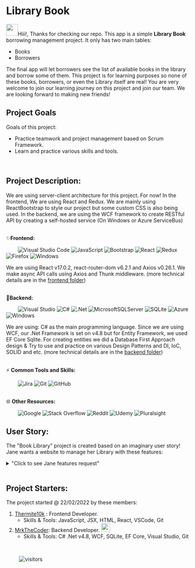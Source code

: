 # Library Book
<img src="https://camo.githubusercontent.com/e8e7b06ecf583bc040eb60e44eb5b8e0ecc5421320a92929ce21522dbc34c891/68747470733a2f2f6d656469612e67697068792e636f6d2f6d656469612f6876524a434c467a6361737252346961377a2f67697068792e676966" width="32" height="32">Hiii!, Thanks for checking our repo. This app is a simple **Library Book** borrowing management project. It only has two main tables:
 - Books
 - Borrowers

The final app will let borrowers see the list of available books in the library and borrow some of them. This project is for learning purposes so none of these books, borrowers, or even the Library itself are real! You are very welcome to join our learning journey on this project and join our team. We are looking forward to making new friends!
<br />

## Project Goals
Goals of this project:
 - Practice teamwork and project management based on Scrum Framework.
 - Learn and practice various skills and tools.
<br />

## Project Description:
We are using server-client architecture for this project. For now! In the frontend, We are using React and Redux.  We are mainly using ReactBootstrap to style our project but some custom CSS is also being used. In the backend, we are using the WCF framework to create RESTful API by creating a self-hosted service (On Windows or Azure ServiceBus)
<br />
<br />

✨**Frontend:**

&nbsp;&nbsp;&nbsp;&nbsp;&nbsp;&nbsp;&nbsp;&nbsp;![Visual Studio Code](https://img.shields.io/badge/Visual%20Studio%20Code-0078d7.svg?style=for-the-badge&logo=visual-studio-code&logoColor=white) ![JavaScript](https://img.shields.io/badge/javascript-%23323330.svg?style=for-the-badge&logo=javascript&logoColor=%23F7DF1E) ![Bootstrap](https://img.shields.io/badge/bootstrap-%23563D7C.svg?style=for-the-badge&logo=bootstrap&logoColor=white) ![React](https://img.shields.io/badge/react-%2320232a.svg?style=for-the-badge&logo=react&logoColor=%2361DAFB) ![Redux](https://img.shields.io/badge/redux-%23593d88.svg?style=for-the-badge&logo=redux&logoColor=white) ![Firefox](https://img.shields.io/badge/Firefox-FF7139?style=for-the-badge&logo=Firefox-Browser&logoColor=white) ![Windows](https://img.shields.io/badge/Windows-0078D6?style=for-the-badge&logo=windows&logoColor=white) 

We are using React v17.0.2, react-router-dom v6.2.1 and Axios v0.26.1. We make async API calls using Axios and Thunk middleware. (more technical details are in the [frontend folder](https://github.com/MrkTheCoder/BookLibrary_WCF_React/tree/master/BookLibrary_Frontend))
<br />
<br />

👻**Backend:**

&nbsp;&nbsp;&nbsp;&nbsp;&nbsp;&nbsp;&nbsp;&nbsp;![Visual Studio](https://img.shields.io/badge/Visual%20Studio-5C2D91.svg?style=for-the-badge&logo=visual-studio&logoColor=white) ![C#](https://img.shields.io/badge/c%23-%23239120.svg?style=for-the-badge&logo=c-sharp&logoColor=white) ![.Net](https://img.shields.io/badge/.NET-5C2D91?style=for-the-badge&logo=.net&logoColor=white) ![MicrosoftSQLServer](https://img.shields.io/badge/Microsoft%20SQL%20Sever-CC2927?style=for-the-badge&logo=microsoft%20sql%20server&logoColor=white) ![SQLite](https://img.shields.io/badge/sqlite-%2307405e.svg?style=for-the-badge&logo=sqlite&logoColor=white) ![Azure](https://img.shields.io/badge/azure-%230072C6.svg?style=for-the-badge&logo=microsoftazure&logoColor=white) ![Windows](https://img.shields.io/badge/Windows-0078D6?style=for-the-badge&logo=windows&logoColor=white) 

We are using: C# as the main programming language. Since we are using WCF, our .Net Framework is set on v4.8 but for Entity Framework, we used EF Core Sqlite. For creating entities we did a Database First Approach design & Try to use and practice on various Design Patterns and DI, IoC, SOLID and etc. (more technical details are in the [backend folder](https://github.com/MrkTheCoder/BookLibrary_WCF_React/tree/master/BookLibrary_Backend)) 
<br />
<br />

⚡ **Common Tools and Skills:**

&nbsp;&nbsp;&nbsp;&nbsp;&nbsp;&nbsp;&nbsp;&nbsp;![Jira](https://img.shields.io/badge/jira-%230A0FFF.svg?style=for-the-badge&logo=jira&logoColor=white) ![Git](https://img.shields.io/badge/git-%23F05033.svg?style=for-the-badge&logo=git&logoColor=white) ![GitHub](https://img.shields.io/badge/github-%23121011.svg?style=for-the-badge&logo=github&logoColor=white)
<br />
<br />

🌐 **Other Resources:**

&nbsp;&nbsp;&nbsp;&nbsp;&nbsp;&nbsp;&nbsp;&nbsp;![Google](https://img.shields.io/badge/google-4285F4?style=for-the-badge&logo=google&logoColor=white) ![Stack Overflow](https://img.shields.io/badge/-Stackoverflow-FE7A16?style=for-the-badge&logo=stack-overflow&logoColor=white) ![Reddit](https://img.shields.io/badge/Reddit-%23FF4500.svg?style=for-the-badge&logo=Reddit&logoColor=white) ![Udemy](https://img.shields.io/badge/Udemy-A435F0?style=for-the-badge&logo=Udemy&logoColor=white) ![Pluralsight](https://img.shields.io/badge/Pluralsight-EE3057?style=for-the-badge&logo=pluralsight&logoColor=white)
<br />

## User Story:
The "Book Library" project is created based on an imaginary user story! Jane wants a website to manage her Library with these features:
<details>
<summary>"Click to see Jane features request"</summary>
 
- Show the list of all library books to site visitors.
- The list of books should have these items in each row:
  - Thumbnail of the book cover at the left and 2 text lines on its right side.
  - Book title in bold font.
  - ISBN code in normal font under it.
  - An icon to indicate if this book is available for borrowing or not.
  - When a user clicks on any book, a new page should open with the big image of the book cover along with other above items and the book description.
- Visitors can search between books based on ISBN/Book titles/Availabilities.
- Visitors can create an account for themselves or sign in.
  - Require user information at the signup process:
    - First/Middle*/Last name.
    - Phone Number.
    - Email address.
  - User after login:
    - Registring a request for borrowing some books and set a date to pick them up. (need approval from the manager)
    - When the user is online, Show a notification about stat changing of her/his borrowing request(s).
    - See the list of previous and currently borrowed books.
    - Notify the user about reaching the due date of the borrowed book(s).
    - Able to set a request to be notified when some books become available for borrowing.
    - It would be nice to send some of these notifications as an email to the user. (and not only show them popup notifications while they are online)
- Manager can have its own account and be abale to:
  - ... (to be continued)
*: optional.
 
</details>

<br />

## Project Starters:

The project started @ 22/02/2022 by these members:
1. [Thermite10k](https://github.com/Thermite10k) : Frontend Developer.
   - Skills & Tools: JavaScript, JSX, HTML, React, VSCode, Git
2. [MrkTheCoder](https://github.com/MrkTheCoder): Backend Developer.  <a href="https://www.linkedin.com/in/mrkthecoder/"><img src="https://raw.githubusercontent.com/peterthehan/peterthehan/master/assets/linkedin.svg" width="24"></a>
   - Skills & Tools: C# .Net v4.8, WCF, SQLite, EF Core, Visual Studio, Git
<br />

 &nbsp;&nbsp;&nbsp;&nbsp;&nbsp;&nbsp;&nbsp;&nbsp; ![visitors](https://visitor-badge.glitch.me/badge?page_id=MrkTheCoder.BookLibrary_WCF_React&left_color=gray&right_color=blue)

